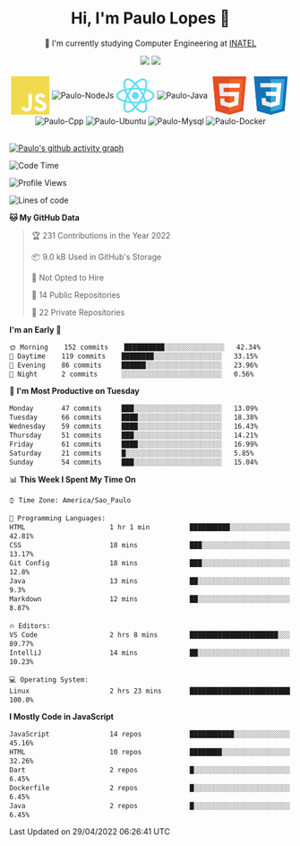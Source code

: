 <div>
  <h1 align="center" > Hi, I'm Paulo Lopes 👋 </h1>
  <p align="center" >🔭 I'm currently studying Computer Engineering at <a href="https://inatel.br/home/" target="_blank">INATEL</a>
  
  </p>
  <div align="center"> 
  <a href="https://www.instagram.com/paulotc1999/" target="_blank"><img src="https://img.shields.io/badge/-Instagram-%23E4405F?style=for-the-badge&logo=instagram&logoColor=white" target="_blank"></a>
  <a href="https://www.linkedin.com/in/paulotc1999/" target="_blank"><img src="https://img.shields.io/badge/-LinkedIn-%230077B5?style=for-the-badge&logo=linkedin&logoColor=white" target="_blank"></a> 
</div>
  
 <div style="display: inline_block" align="center"><br>
  <img align="center" alt="Paulo-Js" height="70" width="70" src="https://raw.githubusercontent.com/devicons/devicon/master/icons/javascript/javascript-plain.svg">
  <img align="center" alt="Paulo-NodeJs" height="70" width="70" src="https://cdn.jsdelivr.net/gh/devicons/devicon/icons/nodejs/nodejs-plain.svg">
  <img align="center" alt="Paulo-React" height="70" width="70" src="https://raw.githubusercontent.com/devicons/devicon/master/icons/react/react-original.svg">
  <img align="center" alt="Paulo-Java" height="70" width="70" src="https://cdn.jsdelivr.net/gh/devicons/devicon/icons/java/java-original.svg">
  <img align="center" alt="Paulo-HTML" height="70" width="70" src="https://raw.githubusercontent.com/devicons/devicon/master/icons/html5/html5-original.svg">
  <img align="center" alt="Paulo-CSS" height="70" width="70" src="https://raw.githubusercontent.com/devicons/devicon/master/icons/css3/css3-original.svg">
  <img align="center" alt="Paulo-Cpp" height="70" width="70" src="https://cdn.jsdelivr.net/gh/devicons/devicon/icons/cplusplus/cplusplus-original.svg">
  <img align="center" alt="Paulo-Ubuntu" height="70" width="70" src="https://cdn.jsdelivr.net/gh/devicons/devicon/icons/ubuntu/ubuntu-plain.svg">
  <img align="center" alt="Paulo-Mysql" height="70" width="70" src="https://cdn.jsdelivr.net/gh/devicons/devicon/icons/mysql/mysql-original.svg">
  <img align="center" alt="Paulo-Docker" height="70" width="70" src="https://cdn.jsdelivr.net/gh/devicons/devicon/icons/docker/docker-plain.svg">
  
</div>
</a>

</br>

[![Paulo's github activity graph](https://activity-graph.herokuapp.com/graph?username=paulotc1999&theme=chartreuse-dark)](https://github.com/ashutosh00710/github-readme-activity-graph)

<div>

<!--START_SECTION:waka-->
![Code Time](http://img.shields.io/badge/Code%20Time-79%20hrs%2027%20mins-blue)

![Profile Views](http://img.shields.io/badge/Profile%20Views-2-blue)

![Lines of code](https://img.shields.io/badge/From%20Hello%20World%20I%27ve%20Written-590%20Thousand%20lines%20of%20code-blue)

**🐱 My GitHub Data** 

> 🏆 231 Contributions in the Year 2022
 > 
> 📦 9.0 kB Used in GitHub's Storage 
 > 
> 🚫 Not Opted to Hire
 > 
> 📜 14 Public Repositories 
 > 
> 🔑 22 Private Repositories  
 > 
**I'm an Early 🐤** 

```text
🌞 Morning    152 commits    ██████████░░░░░░░░░░░░░░░   42.34% 
🌆 Daytime    119 commits    ████████░░░░░░░░░░░░░░░░░   33.15% 
🌃 Evening    86 commits     ██████░░░░░░░░░░░░░░░░░░░   23.96% 
🌙 Night      2 commits      ░░░░░░░░░░░░░░░░░░░░░░░░░   0.56%

```
📅 **I'm Most Productive on Tuesday** 

```text
Monday       47 commits     ███░░░░░░░░░░░░░░░░░░░░░░   13.09% 
Tuesday      66 commits     ████░░░░░░░░░░░░░░░░░░░░░   18.38% 
Wednesday    59 commits     ████░░░░░░░░░░░░░░░░░░░░░   16.43% 
Thursday     51 commits     ███░░░░░░░░░░░░░░░░░░░░░░   14.21% 
Friday       61 commits     ████░░░░░░░░░░░░░░░░░░░░░   16.99% 
Saturday     21 commits     █░░░░░░░░░░░░░░░░░░░░░░░░   5.85% 
Sunday       54 commits     ███░░░░░░░░░░░░░░░░░░░░░░   15.04%

```


📊 **This Week I Spent My Time On** 

```text
⌚︎ Time Zone: America/Sao_Paulo

💬 Programming Languages: 
HTML                     1 hr 1 min          ██████████░░░░░░░░░░░░░░░   42.81% 
CSS                      18 mins             ███░░░░░░░░░░░░░░░░░░░░░░   13.17% 
Git Config               18 mins             ███░░░░░░░░░░░░░░░░░░░░░░   12.8% 
Java                     13 mins             ██░░░░░░░░░░░░░░░░░░░░░░░   9.3% 
Markdown                 12 mins             ██░░░░░░░░░░░░░░░░░░░░░░░   8.87%

🔥 Editors: 
VS Code                  2 hrs 8 mins        ██████████████████████░░░   89.77% 
IntelliJ                 14 mins             ██░░░░░░░░░░░░░░░░░░░░░░░   10.23%

💻 Operating System: 
Linux                    2 hrs 23 mins       █████████████████████████   100.0%

```

**I Mostly Code in JavaScript** 

```text
JavaScript               14 repos            ███████████░░░░░░░░░░░░░░   45.16% 
HTML                     10 repos            ████████░░░░░░░░░░░░░░░░░   32.26% 
Dart                     2 repos             █░░░░░░░░░░░░░░░░░░░░░░░░   6.45% 
Dockerfile               2 repos             █░░░░░░░░░░░░░░░░░░░░░░░░   6.45% 
Java                     2 repos             █░░░░░░░░░░░░░░░░░░░░░░░░   6.45%

```



 Last Updated on 29/04/2022 06:26:41 UTC
<!--END_SECTION:waka-->


